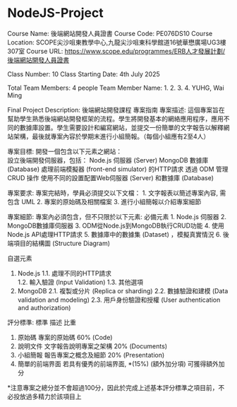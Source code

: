 # NodeJS-Project

Course Name: 後端網站開發人員證書
Course Code: PE076DS10
Course Location: SCOPE尖沙咀東教學中心,九龍尖沙咀東科學館道16號華懋廣場UG3樓307室
Course URL: https://www.scope.edu/programmes/ERB人才發展計劃/後端網站開發人員證書

Class Number: 10
Class Starting Date: 4th July 2025

Total Team Members: 4 people
Team Member Name: 1.
                  2.
                  3.
                  4. YUHG, Wai Ming


Final Project Description:
後端網站開發課程 
專案指南 
專案描述: 
這個專案旨在幫助學生熟悉後端網站開發框架的流程。學生將開發基本的網絡應用程序，應用不同的數據庫設置。學生需要設計和編寫網站，並提交一份簡單的文字報告以解釋網站架構，最後就專案內容於學期末進行小組簡報。（每個小組應有2至4人） 

專案目標: 
  開發一個包含以下元素之網站：  
  設立後端開發伺服器，包括： 
    Node.js 伺服器 (Server) 
    MongoDB 數據庫 (Database) 
  處理前端模擬器 (front-end simulator) 的HTTP請求 
  透過 ODM 管理 CRUD 操作 
  使用不同的設置配置Web伺服器 (Server) 和數據庫 (Database) 

專案要求: 
  專案完結時，學員必須提交以下文檔： 
    1. 文字報表以簡述專案內容, 需包含 UML 
    2. 專案的原始碼及相關檔案 
    3. 進行小組簡報以介紹專案細節 

專案細節: 
  專案內必須包含，但不只限於以下元素: 
    必備元素 
      1. Node.js 伺服器 
      2. MongoDB數據庫伺服器 
      3. ODM從Node.js到MongoDB執行CRUD功能 
      4. 使用Node.js API處理HTTP請求 
      5. 數據庫中的數據集 (Dataset) ，模擬真實情況 
      6. 後端項目的結構圖 (Structure Diagram) 

自選元素 
  1. Node.js 
    1.1. 處理不同的HTTP請求  
    1.2. 輸入驗證 (Input Validation) 
    1.3. 其他選項 
  2. MongoDB 
    2.1. 複製或分片 (Replica or sharding) 
    2.2. 數據驗證和建模 (Data validation and modeling) 
    2.3. 用戶身份驗證和授權 (User authentication and authorization) 

評分標準:
   標準             描述                  比重
1. 原始碼           專案的原始碼            60%
   (Code)
2. 說明文件         文字報告說明專案之架構    20%
   (Documents)
3. 小組簡報         報告專案之概念及細節      20%
   (Presentation)
4. 簡單的前端界面    若具有優秀的前端界面,     *(15%)
   (額外加分項)      可獲得額外加分

*注意專案之總分並不會超過100分，因此於完成上述基本評分標準之項目前，不必投放過多精力於該項目上
